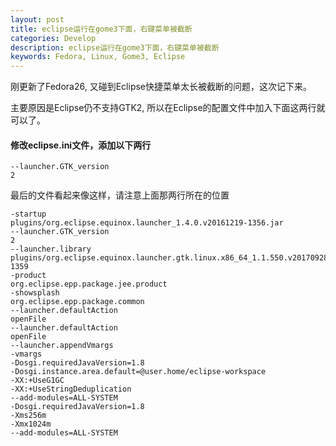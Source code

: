 ```yaml
---
layout: post
title: eclipse运行在gome3下面，右键菜单被截断
categories: Develop
description: eclipse运行在gome3下面，右键菜单被截断
keywords: Fedora, Linux, Gome3, Eclipse
---
```


刚更新了Fedora26, 又碰到Eclipse快捷菜单太长被截断的问题，这次记下来。

主要原因是Eclipse仍不支持GTK2, 所以在Eclipse的配置文件中加入下面这两行就可以了。

#### 修改eclipse.ini文件，添加以下两行

```text
--launcher.GTK_version
2
```

最后的文件看起来像这样，请注意上面那两行所在的位置

```text
-startup
plugins/org.eclipse.equinox.launcher_1.4.0.v20161219-1356.jar
--launcher.GTK_version
2
--launcher.library
plugins/org.eclipse.equinox.launcher.gtk.linux.x86_64_1.1.550.v20170928-1359
-product
org.eclipse.epp.package.jee.product
-showsplash
org.eclipse.epp.package.common
--launcher.defaultAction
openFile
--launcher.defaultAction
openFile
--launcher.appendVmargs
-vmargs
-Dosgi.requiredJavaVersion=1.8
-Dosgi.instance.area.default=@user.home/eclipse-workspace
-XX:+UseG1GC
-XX:+UseStringDeduplication
--add-modules=ALL-SYSTEM
-Dosgi.requiredJavaVersion=1.8
-Xms256m
-Xmx1024m
--add-modules=ALL-SYSTEM
```